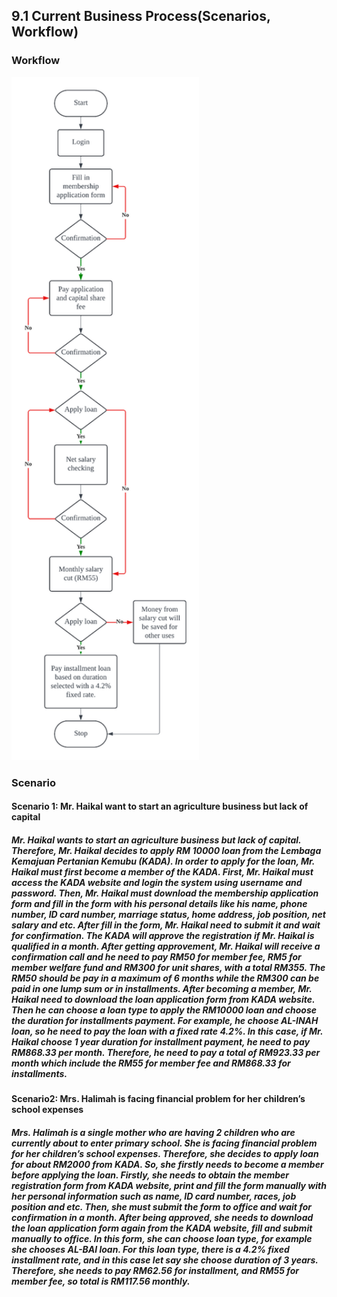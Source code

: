 ## 9.1 Current Business Process(Scenarios, Workflow)

### Workflow
<img src = "image9.0/FlowChart.png" width = "300" >

### Scenario

#### Scenario 1: Mr. Haikal want to start an agriculture business but lack of capital
##### Mr. Haikal wants to start an agriculture business but lack of capital. Therefore, Mr. Haikal decides to apply RM 10000 loan from the Lembaga Kemajuan Pertanian Kemubu (KADA). In order to apply for the loan, Mr. Haikal must first become a member of the KADA. First, Mr. Haikal must access the KADA website and login the system using username and password. Then, Mr. Haikal must download the membership application form and fill in the form with his personal details like his name, phone number, ID card number, marriage status, home address, job position, net salary and etc. After fill in the form, Mr. Haikal need to submit it and wait for confirmation. The KADA will approve the registration if Mr. Haikal is qualified in a month. After getting approvement, Mr. Haikal will receive a confirmation call and he need to pay RM50 for member fee, RM5 for member welfare fund and RM300 for unit shares, with a total RM355. The RM50 should be pay in a maximum of 6 months while the RM300 can be paid in one lump sum or in installments. After becoming a member, Mr. Haikal need to download the loan application form from KADA website. Then he can choose a loan type to apply the RM10000 loan and choose the duration for installments payment. For example, he choose AL-INAH loan, so he need to pay the loan with a fixed rate 4.2%. In this case, if Mr. Haikal choose 1 year duration for installment payment, he need to pay RM868.33 per month. Therefore, he need to pay a total of RM923.33 per month which include the RM55 for member fee and RM868.33 for installments.

#### Scenario2: Mrs. Halimah is facing financial problem for her children’s school expenses

##### Mrs. Halimah is a single mother who are having 2 children who are currently about to enter primary school. She is facing financial problem for her children’s school expenses. Therefore, she decides to apply loan for about RM2000 from KADA. So, she firstly needs to become a member before applying the loan. Firstly, she needs to obtain the member registration form from KADA website, print and fill the form manually with her personal information such as name, ID card number, races, job position and etc. Then, she must submit the form to office and wait for confirmation in a month. After being approved, she needs to download the loan application form again from the KADA website, fill and submit manually to office. In this form, she can choose loan type, for example she chooses AL-BAI loan. For this loan type, there is a 4.2% fixed installment rate, and in this case let say she choose duration of 3 years. Therefore, she needs to pay RM62.56 for installment, and RM55 for member fee, so total is RM117.56 monthly.
